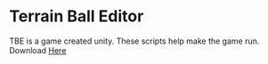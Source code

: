 # Terrain Ball Editor
TBE is a game created unity. These scripts help make the game run. Download [Here](http://www.tombowyer.me/Downloads/)